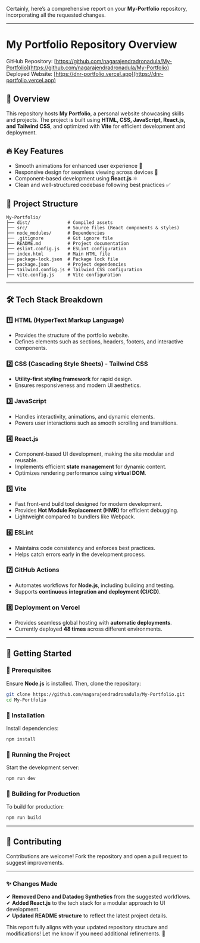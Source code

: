 Certainly, here’s a comprehensive report on your **My-Portfolio** repository, incorporating all the requested changes.

---

# **My Portfolio Repository Overview**  
GitHub Repository: [https://github.com/nagarajendradronadula/My-Portfolio](https://github.com/nagarajendradronadula/My-Portfolio)  
Deployed Website: [https://dnr-portfolio.vercel.app](https://dnr-portfolio.vercel.app)  

## 🔹 **Overview**  
This repository hosts **My Portfolio**, a personal website showcasing skills and projects. The project is built using **HTML, CSS, JavaScript, React.js, and Tailwind CSS**, and optimized with **Vite** for efficient development and deployment.

## 🔥 **Key Features**  
- Smooth animations for enhanced user experience 🎨  
- Responsive design for seamless viewing across devices 📱  
- Component-based development using **React.js** ⚛️  
- Clean and well-structured codebase following best practices ✅  

## 📂 **Project Structure**  
```
My-Portfolio/
├── dist/              # Compiled assets
├── src/               # Source files (React components & styles)
├── node_modules/      # Dependencies
├── .gitignore         # Git ignore file
├── README.md          # Project documentation
├── eslint.config.js   # ESLint configuration
├── index.html         # Main HTML file
├── package-lock.json  # Package lock file
├── package.json       # Project dependencies
├── tailwind.config.js # Tailwind CSS configuration
├── vite.config.js     # Vite configuration
```

---

## 🛠 **Tech Stack Breakdown**  

### 1️⃣ **HTML (HyperText Markup Language)**  
- Provides the structure of the portfolio website.  
- Defines elements such as sections, headers, footers, and interactive components.  

### 2️⃣ **CSS (Cascading Style Sheets) - Tailwind CSS**  
- **Utility-first styling framework** for rapid design.  
- Ensures responsiveness and modern UI aesthetics.  

### 3️⃣ **JavaScript**  
- Handles interactivity, animations, and dynamic elements.  
- Powers user interactions such as smooth scrolling and transitions.  

### 4️⃣ **React.js**  
- Component-based UI development, making the site modular and reusable.  
- Implements efficient **state management** for dynamic content.  
- Optimizes rendering performance using **virtual DOM**.  

### 5️⃣ **Vite**  
- Fast front-end build tool designed for modern development.  
- Provides **Hot Module Replacement (HMR)** for efficient debugging.  
- Lightweight compared to bundlers like Webpack.  

### 6️⃣ **ESLint**  
- Maintains code consistency and enforces best practices.  
- Helps catch errors early in the development process.  

### 7️⃣ **GitHub Actions**  
- Automates workflows for **Node.js**, including building and testing.  
- Supports **continuous integration and deployment (CI/CD)**.  

### 8️⃣ **Deployment on Vercel**  
- Provides seamless global hosting with **automatic deployments**.  
- Currently deployed **48 times** across different environments.  

---

## 🚀 **Getting Started**  

### 🔹 **Prerequisites**  
Ensure **Node.js** is installed. Then, clone the repository:  
```sh
git clone https://github.com/nagarajendradronadula/My-Portfolio.git
cd My-Portfolio
```

### 🔹 **Installation**  
Install dependencies:  
```sh
npm install
```

### 🔹 **Running the Project**  
Start the development server:  
```sh
npm run dev
```

### 🔹 **Building for Production**  
To build for production:  
```sh
npm run build
```

---

## 🤝 **Contributing**  
Contributions are welcome! Fork the repository and open a pull request to suggest improvements.  

---

### ✨ **Changes Made**  
✔ **Removed Deno and Datadog Synthetics** from the suggested workflows.  
✔ **Added React.js** to the tech stack for a modular approach to UI development.  
✔ **Updated README structure** to reflect the latest project details.  

This report fully aligns with your updated repository structure and modifications! Let me know if you need additional refinements. 🚀  
